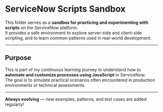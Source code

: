 # ServiceNow Scripts Sandbox

This folder serves as a **sandbox for practicing and experimenting with scripts** on the ServiceNow platform.  
It provides a safe environment to explore server-side and client-side scripting, and to learn common patterns used in real-world development.

---

## Purpose

This is part of my continuous learning journey to understand how to **automate and customize processes using JavaScript** in ServiceNow.  
The goal is to simulate practical scenarios often encountered in production environments or technical assessments.

---

**Always evolving** — new examples, patterns, and test cases are added regularly!
